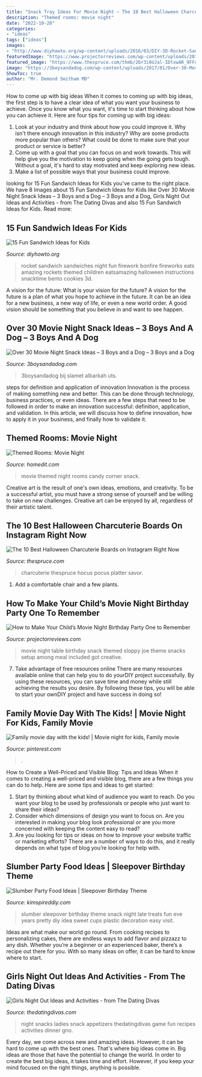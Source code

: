 ```yaml
---
title: "Snack Tray Ideas For Movie Night ~ The 10 Best Halloween Charcuterie Boards On Instagram Right Now"
description: "Themed rooms: movie night"
date: "2022-10-20"
categories:
- "ideas"
tags: ["ideas"]
images:
- "http://www.diyhowto.org/wp-content/uploads/2016/03/DIY-3D-Rocket-Sandwich-15-Fun-Sandwich-Ideas-for-Kids-DIYHowto.jpg"
featuredImage: "https://www.projectorreviews.com/wp-content/uploads/2018/08/Snack-Table-1.jpg"
featured_image: "https://www.thespruce.com/thmb/2br3i6UJal-IDtxwAR_9FFdJ5Ak=/960x0/filters:no_upscale():max_bytes(150000):strip_icc()/HocusPocus-2-39aa7c30287f44658e375f7165658707.JPG"
image: "https://3boysandadog.com/wp-content/uploads/2017/01/Over-30-Movie-Night-Snack-Ideas.jpg"
ShowToc: true
author: "Mr. Demond Smitham MD"
---
```



How to come up with big ideas
When it comes to coming up with big ideas, the first step is to have a clear idea of what you want your business to achieve. Once you know what you want, it's time to start thinking about how you can achieve it. Here are four tips for coming up with big ideas: 
1. Look at your industry and think about how you could improve it. Why isn't there enough innovation in this industry? Why are some products more popular than others? What could be done to make sure that your product or service is better?
2. Come up with a goal that you can focus on and work towards. This will help give you the motivation to keep going when the going gets tough. Without a goal, it's hard to stay motivated and keep exploring new ideas. 
3. Make a list of possible ways that your business could improve.

	

		
looking for 15 Fun Sandwich Ideas for Kids you've came to the right place. We have 8 Images about 15 Fun Sandwich Ideas for Kids like Over 30 Movie Night Snack Ideas – 3 Boys and a Dog – 3 Boys and a Dog, Girls Night Out Ideas and Activities - from The Dating Divas and also 15 Fun Sandwich Ideas for Kids. Read more:
		
    
## 15 Fun Sandwich Ideas For Kids

<img loading=lazy src="http://www.diyhowto.org/wp-content/uploads/2016/03/DIY-3D-Rocket-Sandwich-15-Fun-Sandwich-Ideas-for-Kids-DIYHowto.jpg" onerror="this.onerror=null;this.src='https://tse3.mm.bing.net/th?id=OIP.LUILl2Tvr09ZfKVxXYiNSwHaLJ&amp;pid=15.1';" alt="15 Fun Sandwich Ideas for Kids">

_Source: diyhowto.org_

>rocket sandwich sandwiches night fun firework bonfire fireworks eats amazing rockets themed children eatsamazing halloween instructions snacktime bento cookies 3d. 

	

A vision for the future: What is your vision for the future?
A vision for the future is a plan of what you hope to achieve in the future. It can be an idea for a new business, a new way of life, or even a new world order. A good vision should be something that you believe in and want to see happen.

    
## Over 30 Movie Night Snack Ideas – 3 Boys And A Dog – 3 Boys And A Dog

<img loading=lazy src="https://3boysandadog.com/wp-content/uploads/2017/01/Over-30-Movie-Night-Snack-Ideas.jpg" onerror="this.onerror=null;this.src='https://tse2.mm.bing.net/th?id=OIP.q1mB7dKVKSEPxeXCNPNv8AHaKA&amp;pid=15.1';" alt="Over 30 Movie Night Snack Ideas – 3 Boys and a Dog – 3 Boys and a Dog">

_Source: 3boysandadog.com_

>3boysandadog bij slamet albarkah uts. 

	

steps for definition and application of innovation
Innovation is the process of making something new and better. This can be done through technology, business practices, or even ideas. There are a few steps that need to be followed in order to make an innovation successful: definition, application, and validation. In this article, we will discuss how to define innovation, how to apply it in your business, and finally how to validate it.

    
## Themed Rooms: Movie Night

<img loading=lazy src="https://cdn.homedit.com/wp-content/uploads/2013/06/movie-room-candy-corner.jpg" onerror="this.onerror=null;this.src='https://tse2.mm.bing.net/th?id=OIP.0keQLT-43dDF5mQXtlasOgHaLI&amp;pid=15.1';" alt="Themed Rooms: Movie Night">

_Source: homedit.com_

>movie themed night rooms candy corner snack. 

	

Creative art is the result of one's own ideas, emotions, and creativity. To be a successful artist, you must have a strong sense of yourself and be willing to take on new challenges. Creative art can be enjoyed by all, regardless of their artistic talent.

    
## The 10 Best Halloween Charcuterie Boards On Instagram Right Now

<img loading=lazy src="https://www.thespruce.com/thmb/2br3i6UJal-IDtxwAR_9FFdJ5Ak=/960x0/filters:no_upscale():max_bytes(150000):strip_icc()/HocusPocus-2-39aa7c30287f44658e375f7165658707.JPG" onerror="this.onerror=null;this.src='https://tse3.mm.bing.net/th?id=OIP.xBHdvMhTc6lAt3jNGREdoQHaJ4&amp;pid=15.1';" alt="The 10 Best Halloween Charcuterie Boards on Instagram Right Now">

_Source: thespruce.com_

>charcuterie thespruce hocus pocus platter savor. 

	

1. Add a comfortable chair and a few plants. 

    
## How To Make Your Child’s Movie Night Birthday Party One To Remember

<img loading=lazy src="https://www.projectorreviews.com/wp-content/uploads/2018/08/Snack-Table-1.jpg" onerror="this.onerror=null;this.src='https://tse3.mm.bing.net/th?id=OIP.EASwK7wQKhVXuHe7SU8qxAHaEe&amp;pid=15.1';" alt="How to Make Your Child’s Movie Night Birthday Party One to Remember">

_Source: projectorreviews.com_

>movie night table birthday snack themed sloppy joe theme snacks setup among meal included got creative. 

	

7) Take advantage of free resources online
There are many resources available online that can help you to do yourDIY project successfully. By using these resources, you can save time and money while still achieving the results you desire. By following these tips, you will be able to start your ownDIY project and have success in doing so!

    
## Family Movie Day With The Kids! | Movie Night For Kids, Family Movie

<img loading=lazy src="https://i.pinimg.com/originals/cb/45/8f/cb458f9edebeab4431e5a27a04c6362c.jpg" onerror="this.onerror=null;this.src='https://tse3.mm.bing.net/th?id=OIP.-ukGSrdYQY0ugz9DiIo93AHaKG&amp;pid=15.1';" alt="Family movie day with the kids! | Movie night for kids, Family movie">

_Source: pinterest.com_

>. 

	

How to Create a Well-Priced and Visible Blog: Tips and Ideas
When it comes to creating a well-priced and visible blog, there are a few things you can do to help. Here are some tips and ideas to get started: 
1. Start by thinking about what kind of audience you want to reach. Do you want your blog to be used by professionals or people who just want to share their ideas? 
2. Consider which dimensions of design you want to focus on. Are you interested in making your blog look professional or are you more concerned with keeping the content easy to read? 
3. Are you looking for tips or ideas on how to improve your website traffic or marketing efforts? There are a number of ways to do this, and it really depends on what type of blog you’re looking for help with. 

    
## Slumber Party Food Ideas | Sleepover Birthday Theme

<img loading=lazy src="https://kimspireddiy.com/wp-content/uploads/2018/10/late_night_party_snack.jpg" onerror="this.onerror=null;this.src='https://tse4.mm.bing.net/th?id=OIP.R6rTNUCVI9S-FitRKGQ-2AHaJx&amp;pid=15.1';" alt="Slumber Party Food Ideas | Sleepover Birthday Theme">

_Source: kimspireddiy.com_

>slumber sleepover birthday theme snack night late treats fun eve years pretty diy idea sweet cups plastic decoration easy visit. 

	

Ideas are what make our world go round. From cooking recipes to personalizing cakes, there are endless ways to add flavor and pizzazz to any dish. Whether you’re a beginner or an experienced baker, there’s a recipe out there for you. With so many ideas on offer, it can be hard to know where to start.

    
## Girls Night Out Ideas And Activities - From The Dating Divas

<img loading=lazy src="http://www.thedatingdivas.com/wp-content/uploads/2016/06/30-GNO-Snack-Ideas.jpg" onerror="this.onerror=null;this.src='https://tse3.mm.bing.net/th?id=OIP.qXkcNrl4i7lZrkMlmlCCwwHaSm&amp;pid=15.1';" alt="Girls Night Out Ideas and Activities - from The Dating Divas">

_Source: thedatingdivas.com_

>night snacks ladies snack appetizers thedatingdivas game fun recipes activities dinner gno. 

	

Every day, we come across new and amazing ideas. However, it can be hard to come up with the best ones. That's where big ideas come in. Big ideas are those that have the potential to change the world. In order to create the best big ideas, it takes time and effort. However, if you keep your mind focused on the right things, anything is possible.

